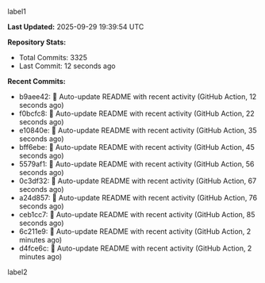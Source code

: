 
label1 
<!-- ACTIVITY_START -->
**Last Updated:** 2025-09-29 19:39:54 UTC

**Repository Stats:**
- Total Commits: 3325
- Last Commit: 12 seconds ago

**Recent Commits:**
- b9aee42: 🤖 Auto-update README with recent activity (GitHub Action, 12 seconds ago)
- f0bcfc8: 🤖 Auto-update README with recent activity (GitHub Action, 22 seconds ago)
- e10840e: 🤖 Auto-update README with recent activity (GitHub Action, 35 seconds ago)
- bff6ebe: 🤖 Auto-update README with recent activity (GitHub Action, 45 seconds ago)
- 5579af1: 🤖 Auto-update README with recent activity (GitHub Action, 56 seconds ago)
- 0c3df32: 🤖 Auto-update README with recent activity (GitHub Action, 67 seconds ago)
- a24d857: 🤖 Auto-update README with recent activity (GitHub Action, 76 seconds ago)
- ceb1cc7: 🤖 Auto-update README with recent activity (GitHub Action, 85 seconds ago)
- 6c211e9: 🤖 Auto-update README with recent activity (GitHub Action, 2 minutes ago)
- d4fce6c: 🤖 Auto-update README with recent activity (GitHub Action, 2 minutes ago)
<!-- ACTIVITY_END -->

label2
